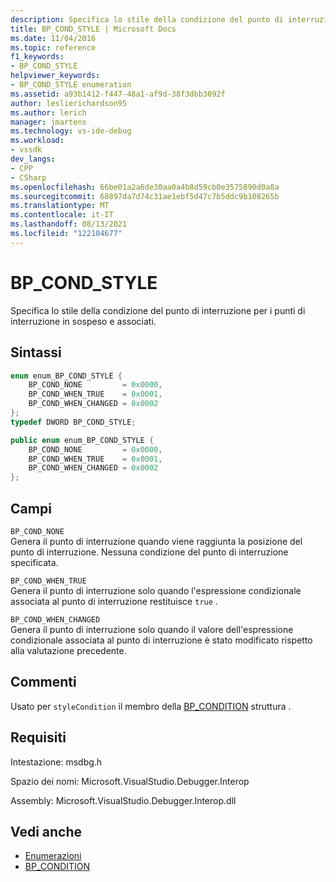 ```yaml
---
description: Specifica lo stile della condizione del punto di interruzione per i punti di interruzione in sospeso e associati.
title: BP_COND_STYLE | Microsoft Docs
ms.date: 11/04/2016
ms.topic: reference
f1_keywords:
- BP_COND_STYLE
helpviewer_keywords:
- BP_COND_STYLE enumeration
ms.assetid: a93b1412-f447-48a1-af9d-38f3dbb3092f
author: leslierichardson95
ms.author: lerich
manager: jmartens
ms.technology: vs-ide-debug
ms.workload:
- vssdk
dev_langs:
- CPP
- CSharp
ms.openlocfilehash: 66be01a2a6de30aa0a4b8d59cb0e3575890d0a8a
ms.sourcegitcommit: 68897da7d74c31ae1ebf5d47c7b5ddc9b108265b
ms.translationtype: MT
ms.contentlocale: it-IT
ms.lasthandoff: 08/13/2021
ms.locfileid: "122104677"
---
```

# <a name="bp_cond_style"></a>BP_COND_STYLE
Specifica lo stile della condizione del punto di interruzione per i punti di interruzione in sospeso e associati.

## <a name="syntax"></a>Sintassi

```cpp
enum enum_BP_COND_STYLE {
    BP_COND_NONE         = 0x0000,
    BP_COND_WHEN_TRUE    = 0x0001,
    BP_COND_WHEN_CHANGED = 0x0002
};
typedef DWORD BP_COND_STYLE;
```

```csharp
public enum enum_BP_COND_STYLE {
    BP_COND_NONE         = 0x0000,
    BP_COND_WHEN_TRUE    = 0x0001,
    BP_COND_WHEN_CHANGED = 0x0002
};
```

## <a name="fields"></a>Campi
`BP_COND_NONE`\
Genera il punto di interruzione quando viene raggiunta la posizione del punto di interruzione. Nessuna condizione del punto di interruzione specificata.

`BP_COND_WHEN_TRUE`\
Genera il punto di interruzione solo quando l'espressione condizionale associata al punto di interruzione restituisce `true` .

`BP_COND_WHEN_CHANGED`\
Genera il punto di interruzione solo quando il valore dell'espressione condizionale associata al punto di interruzione è stato modificato rispetto alla valutazione precedente.

## <a name="remarks"></a>Commenti
Usato per `styleCondition` il membro della [BP_CONDITION](../../../extensibility/debugger/reference/bp-condition.md) struttura .

## <a name="requirements"></a>Requisiti
Intestazione: msdbg.h

Spazio dei nomi: Microsoft.VisualStudio.Debugger.Interop

Assembly: Microsoft.VisualStudio.Debugger.Interop.dll

## <a name="see-also"></a>Vedi anche
- [Enumerazioni](../../../extensibility/debugger/reference/enumerations-visual-studio-debugging.md)
- [BP_CONDITION](../../../extensibility/debugger/reference/bp-condition.md)
